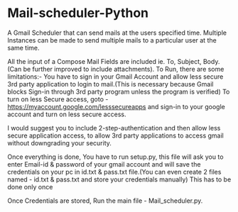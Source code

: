 # Mail-scheduler-Python
A Gmail Scheduler that can send mails at the users specified time. Multiple Instances can be made to send multiple mails to a particular user at the same time.

All the input of a Compose Mail Fields are included ie. To, Subject, Body.(Can be further improved to include attachments).
To Run, there are some limitations:- You have to sign in your Gmail Account and allow less secure 3rd party application to login to mail.(This is necessary because Gmail blocks Sign-in through 3rd party program unless the program is verified)
To turn on less Secure access, goto - https://myaccount.google.com/lesssecureapps and sign-in to your google account and turn on less secure access.

I would suggest you to include 2-step-authentication and then allow less secure application access, to allow 3rd party applications to access gmail without downgrading your security.

Once everything is done, You have to run setup.py, this file will ask you to enter Email-id & password of your gmail account and will save the credentials on your pc in id.txt & pass.txt file.(You can even create 2 files named - id.txt & pass.txt and store your credentials manually)
This has to be done only once

Once Credentials are stored, Run the main file - Mail_scheduler.py.
